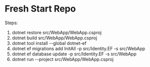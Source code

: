 # Fresh Start Repo

Steps:
1. dotnet restore src/WebApp/WebApp.csproj
2. dotnet build src/WebApp/WebApp.csproj
3. dotnet tool install --global dotnet-ef
4. dotnet ef migrations add InitAll -p src/Identity.EF -s src/WebApp
5. dotnet ef database update -p src/Identity.EF -s src/WebApp
6. dotnet run --project src/WebApp/WebApp.csproj
